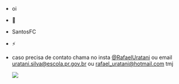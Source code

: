 -  oi
- 🌱 
- SantosFC
- ⚡
- caso precisa de contato chama no insta [@RafaelUratani](https://www.instagram.com/rafaeluratani) ou email uratani.silva@escola.pr.gov.br ou rafael_uratani@hotmail.com tmj


  ![](https://media1.tenor.com/m/rs4ZOR3C6AgAAAAC/neymar-sheozinho.gif)
